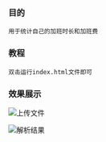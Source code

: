 ### 目的

    用于统计自己的加班时长和加班费

### 教程

    双击运行index.html文件即可

### 效果展示

![上传文件](https://i2.100024.xyz/2023/12/08/qpa789.webp)

![解析结果](https://i2.100024.xyz/2023/12/08/qprl21.webp)
